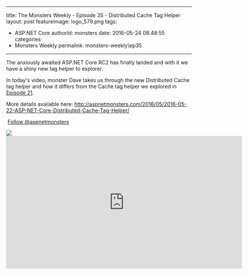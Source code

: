 
---
title: The Monsters Weekly - Episode 35 -  Distributed Cache Tag Helper
layout: post
featureImage: logo_579.png
tags: 
  - ASP.NET Core
authorId: monsters
date: 2016-05-24 08:48:55
categories:
  - Monsters Weekly
permalink: monsters-weekly\ep35
---

<p>The anxiously awaited ASP.NET Core RC2 has finally landed and with it we have a shiny new tag helper to explorer.</p><p>In today's video, monster Dave takes us through the new Distributed Cache tag helper and how it differs from the Cache tag helper we explored in<a href="https://channel9.msdn.com/Series/aspnetmonsters/Episode-21-Caching"> Episode 21</a>.</p><p>More details available here: <a href="http://aspnetmonsters.com/2016/05/2016-05-22-ASP-NET-Core-Distributed-Cache-Tag-Helper/">http://aspnetmonsters.com/2016/05/2016-05-22-ASP-NET-Core-Distributed-Cache-Tag-Helper/</a></p><p>&nbsp;<a class="twitter-follow-button" href="https://twitter.com/aspnetmonsters">Follow @aspnetmonsters</a></p> <img src="http://m.webtrends.com/dcs1wotjh10000w0irc493s0e_6x1g/njs.gif?dcssip=channel9.msdn.com&dcsuri=https://s.ch9.ms/Series/aspnetmonsters/feed&WT.dl=0&WT.entryid=Entry:RSSView:d07faf37efc8492ea58da61000ecbdfe">

<!--more-->
<iframe src='https://channel9.msdn.com/Series/aspnetmonsters/Episode-35-Distributed-Cache-Tag-Helper/player' width='640' height='360' allowFullScreen frameBorder='0'></iframe>
